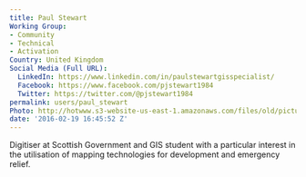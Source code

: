 ```yaml
---
title: Paul Stewart
Working Group:
- Community
- Technical
- Activation
Country: United Kingdom
Social Media (Full URL):
  LinkedIn: https://www.linkedin.com/in/paulstewartgisspecialist/
  Facebook: https://www.facebook.com/pjstewart1984
  Twitter: https://twitter.com/@pjstewart1984
permalink: users/paul_stewart
Photo: http://hotwww.s3-website-us-east-1.amazonaws.com/files/old/pictures/picture-327-1456238068.jpg
date: '2016-02-19 16:45:52 Z'
---
```

<p>Digitiser at Scottish Government and GIS student with a particular interest in the utilisation of mapping technologies for development and emergency relief.</p>
